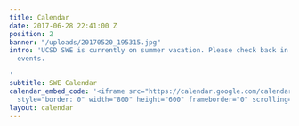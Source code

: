 ```yaml
---
title: Calendar
date: 2017-06-28 22:41:00 Z
position: 2
banner: "/uploads/20170520_195315.jpg"
intro: 'UCSD SWE is currently on summer vacation. Please check back in Fall to find
  events.

'
subtitle: SWE Calendar
calendar_embed_code: '<iframe src="https://calendar.google.com/calendar/embed?src=6nqv9s90pn8lkiv4c0mc6uphcc%40group.calendar.google.com&ctz=America/Los_Angeles"
  style="border: 0" width="800" height="600" frameborder="0" scrolling="no"></iframe>'
layout: calendar
---
```


